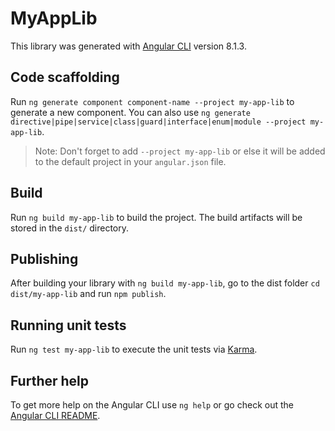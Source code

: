 # MyAppLib

This library was generated with [Angular CLI](https://github.com/angular/angular-cli) version 8.1.3.

## Code scaffolding

Run `ng generate component component-name --project my-app-lib` to generate a new component. You can also use `ng generate directive|pipe|service|class|guard|interface|enum|module --project my-app-lib`.
> Note: Don't forget to add `--project my-app-lib` or else it will be added to the default project in your `angular.json` file. 

## Build

Run `ng build my-app-lib` to build the project. The build artifacts will be stored in the `dist/` directory.

## Publishing

After building your library with `ng build my-app-lib`, go to the dist folder `cd dist/my-app-lib` and run `npm publish`.

## Running unit tests

Run `ng test my-app-lib` to execute the unit tests via [Karma](https://karma-runner.github.io).

## Further help

To get more help on the Angular CLI use `ng help` or go check out the [Angular CLI README](https://github.com/angular/angular-cli/blob/master/README.md).
